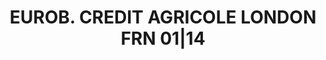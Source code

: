 ---
layout: asset
title: EUROB. CREDIT AGRICOLE LONDON FRN 01|14                     
isin: US22532MAE21
---